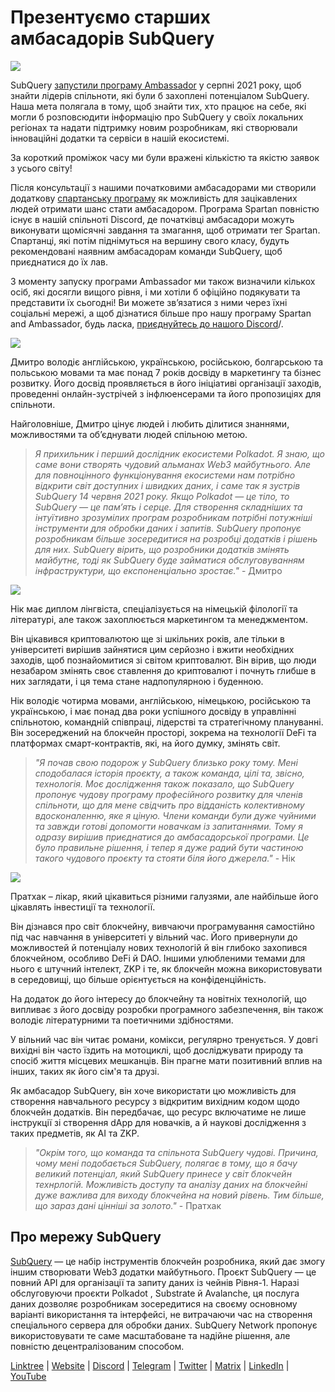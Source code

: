 # Презентуємо старших амбасадорів SubQuery

![](https://miro.medium.com/max/1400/0*E059TXajzXqkqW2g)

SubQuery [запустили програму Ambassador](./20210713-Introducing-the-SubQuery-Ambassador-Program.md) у серпні 2021 року, щоб знайти лідерів спільноти, які були б захоплені потенціалом SubQuery. Наша мета полягала в тому, щоб знайти тих, хто працює на себе, які могли б розповсюдити інформацію про SubQuery у своїх локальних регіонах та надати підтримку новим розробникам, які створювали інноваційні додатки та сервіси в нашій екосистемі.

За короткий проміжок часу ми були вражені кількістю та якістю заявок з усього світу!

Після консультації з нашими початковими амбасадорами ми створили додаткову [спартанську програму](./20211101-spartan-programme.md) як можливість для зацікавлених людей отримати шанс стати амбасадором. Програма Spartan повністю існує в нашій спільноті Discord, де початківці амбасадори можуть виконувати щомісячні завдання та змагання, щоб отримати тег Spartan. Спартанці, які потім піднімуться на вершину свого класу, будуть рекомендовані наявним амбасадорам команди SubQuery, щоб приєднатися до їх лав.

З моменту запуску програми Ambassador ми також визначили кількох осіб, які досягли вищого рівня, і ми хотіли б офіційно подякувати та представити їх сьогодні! Ви можете зв’язатися з ними через їхні соціальні мережі, а щоб дізнатися більше про нашу програму Spartan and Ambassador, будь ласка, [приєднуйтесь до нашого Discord](https://discord.com/invite/subquery)/.

![](https://miro.medium.com/max/1400/0*I0VcN-hdcTZzeA6l)

Дмитро володіє англійською, українською, російською, болгарською та польською мовами та має понад 7 років досвіду в маркетингу та бізнес розвитку. Його досвід проявляється в його ініціативі організації заходів, проведенні онлайн-зустрічей з інфлюенсерами та його пропозиціях для спільноти.

Найголовніше, Дмитро цінує людей і любить ділитися знаннями, можливостями та об’єднувати людей спільною метою.

> _Я прихильник і перший дослідник екосистеми Polkadot. Я знаю, що саме вони створять чудовий альманах Web3 майбутнього. Але для повноцінного функціонування екосистеми нам потрібно відкрити світ доступних і швидких даних, і саме так я зустрів SubQuery 14 червня 2021 року. Якщо Polkadot — це тіло, то SubQuery — це пам’ять і серце. Для створення складніших та інтуїтивно зрозумілих програм розробникам потрібні потужніші інструменти для обробки даних і запитів. SubQuery пропонує розробникам більше зосередитися на розробці додатків і рішень для них. SubQuery вірить, що розробники додатків змінять майбутнє, тоді як SubQuery буде займатися обслуговуванням інфраструктури, що експоненціально зростає."_ - Дмитро

![](https://miro.medium.com/max/1400/0*fh2pBSbhmMkXWYqz)

Нік має диплом лінгвіста, спеціалізується на німецькій філології та літературі, але також захоплюється маркетингом та менеджментом.

Він цікавився криптовалютою ще зі шкільних років, але тільки в університеті вирішив зайнятися цим серйозно і вжити необхідних заходів, щоб познайомитися зі світом криптовалют. Він вірив, що люди незабаром змінять своє ставлення до криптовалют і почнуть глибше в них заглядати, і ця тема стане надпопулярною і буденною.

Нік володіє чотирма мовами, англійською, німецькою, російською та українською, і має понад два роки успішного досвіду в управлінні спільнотою, командній співпраці, лідерстві та стратегічному плануванні. Він зосереджений на блокчейн просторі, зокрема на технології DeFi та платформах смарт-контрактів, які, на його думку, змінять світ.

> _"Я почав свою подорож у SubQuery близько року тому. Мені сподобалася історія проєкту, а також команда, цілі та, звісно, ​​технологія. Моє дослідження також показало, що SubQuery пропонує чудову програму професійного розвитку для членів спільноти, що для мене свідчить про відданість колективному вдосконаленню, яке я ціную. Члени команди були дуже чуйними та завжди готові допомогти новачкам із запитаннями. Тому я одразу вирішив приєднатися до амбасадорської програми. Це було правильне рішення, і тепер я дуже радий бути частиною такого чудового проєкту та стояти біля його джерела."_ - Нік

![](https://miro.medium.com/max/1400/0*UAl7Xw8tJuJ44SrF)

Пратхак – лікар, який цікавиться різними галузями, але найбільше його цікавлять інвестиції та технології.

Він дізнався про світ блокчейну, вивчаючи програмування самостійно під час навчання в університеті у вільний час. Його привернули до можливостей й потенціалу нових технологій й він глибоко захопився блокчейном, особливо DeFi й DAO. Іншими улюбленими темами для нього є штучний інтелект, ZKP і те, як блокчейн можна використовувати в середовищі, що більше орієнтується на конфіденційність.

На додаток до його інтересу до блокчейну та новітніх технологій, що випливає з його досвіду розробки програмного забезпечення, він також володіє літературними та поетичними здібностями.

У вільний час він читає романи, комікси, регулярно тренується. У довгі вихідні він часто їздить на мотоциклі, щоб досліджувати природу та спосіб життя місцевих мешканців. Він прагне мати позитивний вплив на інших, таких як його сім'я та друзі.

Як амбасадор SubQuery, він хоче використати цю можливість для створення навчального ресурсу з відкритим вихідним кодом щодо блокчейн додатків. Він передбачає, що ресурс включатиме не лише інструкції зі створення dАpp для новачків, а й наукові дослідження з таких предметів, як AI та ZKP.

> _"Окрім того, що команда та спільнота SubQuery чудові. Причина, чому мені подобається SubQuery, полягає в тому, що я бачу великий потенціал, який SubQuery принесе у світ блокчейн технрлогій. Можливість доступу та аналізу даних на блокчейні дуже важлива для виходу блокчейна на новий рівень. Тим більше, що зараз дані цінніші за золото."_ - Пратхак

## Про мережу SubQuery

[SubQuery](https://subquery.network) — це набір інструментів блокчейн розробника, який дає змогу іншим створювати Web3 додатки майбутнього. Проєкт SubQuery — це повний API для організації та запиту даних із чейнів Рівня-1. Наразі обслуговуючи проєкти Polkadot , Substrate й Avalanche, ця послуга даних дозволяє розробникам зосередитися на своєму основному варіанті використання та інтерфейсі, не витрачаючи час на створення спеціального сервера для обробки даних. SubQuery Network пропонує використовувати те саме масштабоване та надійне рішення, але повністю децентралізованим способом.

​​[Linktree](https://linktr.ee/subquerynetwork) | [Website](https://subquery.network/) | [Discord](https://discord.com/invite/78zg8aBSMG) | [Telegram](https://t.me/subquerynetwork) | [Twitter](https://twitter.com/subquerynetwork) | [Matrix](https://matrix.to/#/#subquery:matrix.org) | [LinkedIn](https://www.linkedin.com/company/subquery) | [YouTube](https://www.youtube.com/channel/UCi1a6NUUjegcLHDFLr7CqLw)
